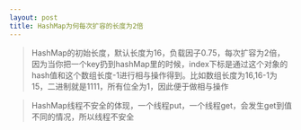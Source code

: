 ```yaml
---
layout: post
title: HashMap为何每次扩容的长度为2倍
---
```


> HashMap的初始长度，默认长度为16，负载因子0.75，每次扩容为2倍，因为当你把一个key扔到hashMap里的时候，index下标是通过这个对象的hash值和这个数组长度-1进行相与操作得到。比如数组长度为16,16-1为15，二进制就是1111，所有位全为1，因此便于做相与操作

> HashMap线程不安全的体现，一个线程put，一个线程get，会发生get到值不同的情况，所以线程不安全